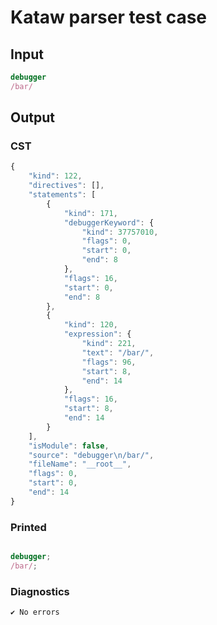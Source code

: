 # Kataw parser test case

## Input

`````js
debugger
/bar/
`````

## Output

### CST

```javascript
{
    "kind": 122,
    "directives": [],
    "statements": [
        {
            "kind": 171,
            "debuggerKeyword": {
                "kind": 37757010,
                "flags": 0,
                "start": 0,
                "end": 8
            },
            "flags": 16,
            "start": 0,
            "end": 8
        },
        {
            "kind": 120,
            "expression": {
                "kind": 221,
                "text": "/bar/",
                "flags": 96,
                "start": 8,
                "end": 14
            },
            "flags": 16,
            "start": 8,
            "end": 14
        }
    ],
    "isModule": false,
    "source": "debugger\n/bar/",
    "fileName": "__root__",
    "flags": 0,
    "start": 0,
    "end": 14
}
```

### Printed

```javascript

debugger;
/bar/;
```

### Diagnostics

```javascript
✔ No errors
```

